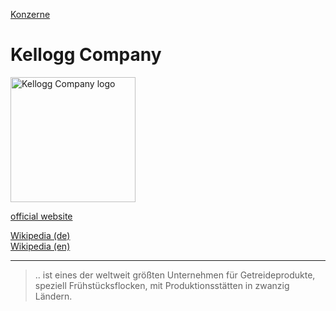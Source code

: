 [Konzerne](../konzerne.html)   

# Kellogg Company

<img src="https://upload.wikimedia.org/wikipedia/commons/0/0a/Kellogg%27s-Logo.svg" height="200" alt="Kellogg Company logo">

[official website](https://www.kelloggcompany.com/)

[Wikipedia (de)](https://de.wikipedia.org/wiki/Kellogg_Company)   
[Wikipedia (en)](https://en.wikipedia.org/wiki/Kellogg%27s)

---

> .. ist eines der weltweit größten Unternehmen für Getreideprodukte, speziell Frühstücksflocken, mit Produktionsstätten in zwanzig Ländern.
